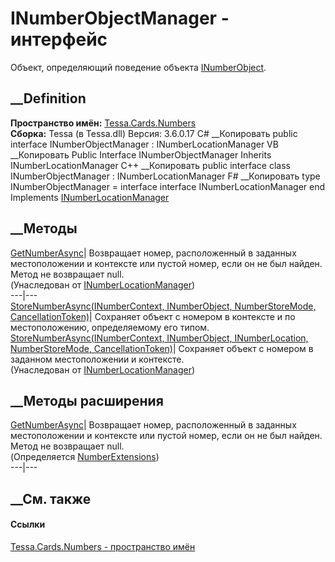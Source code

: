 # INumberObjectManager - интерфейс
Объект, определяющий поведение объекта
[INumberObject](T_Tessa_Cards_Numbers_INumberObject.htm).
## __Definition
 **Пространство имён:** [Tessa.Cards.Numbers](N_Tessa_Cards_Numbers.htm)  
 **Сборка:** Tessa (в Tessa.dll) Версия: 3.6.0.17
C# __Копировать
     public interface INumberObjectManager : INumberLocationManager
VB __Копировать
     Public Interface INumberObjectManager
    	Inherits INumberLocationManager
C++ __Копировать
     public interface class INumberObjectManager : INumberLocationManager
F# __Копировать
     type INumberObjectManager = 
        interface
            interface INumberLocationManager
        end
Implements
    [INumberLocationManager](T_Tessa_Cards_Numbers_INumberLocationManager.htm)
##  __Методы
[GetNumberAsync](M_Tessa_Cards_Numbers_INumberLocationManager_GetNumberAsync.htm)|
Возвращает номер, расположенный в заданных местоположении и контексте или
пустой номер, если он не был найден. Метод не возвращает null.  
(Унаследован от
[INumberLocationManager](T_Tessa_Cards_Numbers_INumberLocationManager.htm))  
---|---  
[StoreNumberAsync(INumberContext, INumberObject, NumberStoreMode,
CancellationToken)](M_Tessa_Cards_Numbers_INumberObjectManager_StoreNumberAsync.htm)|
Сохраняет объект с номером в контексте и по местоположению, определяемому его
типом.  
[StoreNumberAsync(INumberContext, INumberObject, INumberLocation,
NumberStoreMode,
CancellationToken)](M_Tessa_Cards_Numbers_INumberLocationManager_StoreNumberAsync.htm)|
Сохраняет объект с номером в заданном местоположении и контексте.  
(Унаследован от
[INumberLocationManager](T_Tessa_Cards_Numbers_INumberLocationManager.htm))  
##  __Методы расширения
[GetNumberAsync](M_Tessa_Cards_Numbers_NumberExtensions_GetNumberAsync_1.htm)|
Возвращает номер, расположенный в заданных местоположении и контексте или
пустой номер, если он не был найден. Метод не возвращает null.  
(Определяется [NumberExtensions](T_Tessa_Cards_Numbers_NumberExtensions.htm))  
---|---  
##  __См. также
#### Ссылки
[Tessa.Cards.Numbers - пространство имён](N_Tessa_Cards_Numbers.htm)
